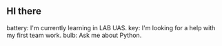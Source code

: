 ## HI there

battery: I'm currently learning in LAB UAS.
key: I'm looking for a help with my first team work.
bulb: Ask me about Python.
